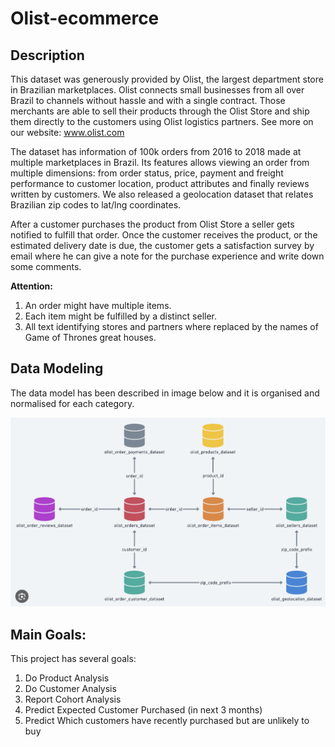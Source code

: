 # Olist-ecommerce

## Description
This dataset was generously provided by Olist, the largest department store in Brazilian marketplaces. Olist connects small businesses from all over Brazil to channels without hassle and with a single contract. Those merchants are able to sell their products through the Olist Store and ship them directly to the customers using Olist logistics partners. See more on our website: www.olist.com

The dataset has information of 100k orders from 2016 to 2018 made at multiple marketplaces in Brazil. Its features allows viewing an order from multiple dimensions: from order status, price, payment and freight performance to customer location, product attributes and finally reviews written by customers. We also released a geolocation dataset that relates Brazilian zip codes to lat/lng coordinates.

After a customer purchases the product from Olist Store a seller gets notified to fulfill that order. Once the customer receives the product, or the estimated delivery date is due, the customer gets a satisfaction survey by email where he can give a note for the purchase experience and write down some comments.

**Attention:**
1. An order might have multiple items.
2. Each item might be fulfilled by a distinct seller.
3. All text identifying stores and partners where replaced by the names of Game of Thrones great houses.

## Data Modeling
The data model has been described in image below and it is organised and normalised for each category.

![Data_modeling](images/databaseRelationship.png)

## Main Goals:
This project has several goals:
1. Do Product Analysis
2. Do Customer Analysis
3. Report Cohort Analysis
4. Predict Expected Customer Purchased (in next 3 months)
5. Predict Which customers have recently purchased but are unlikely to buy
